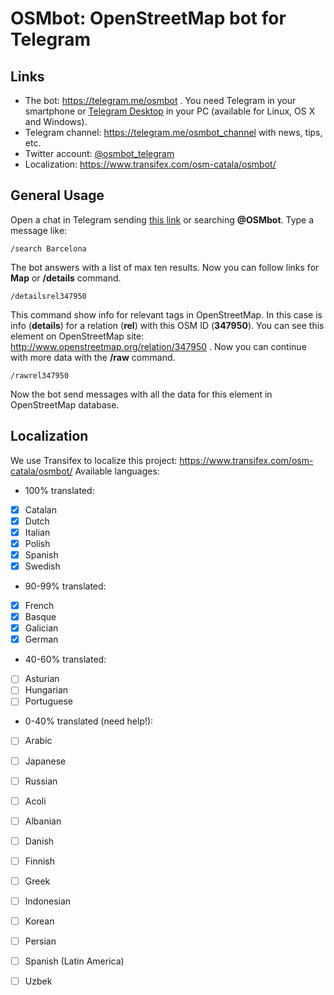 OSMbot: OpenStreetMap bot for Telegram
======================================

Links
-----

* The bot: https://telegram.me/osmbot . You need Telegram in your smartphone or [Telegram Desktop](https://desktop.telegram.org/) in your PC (available for Linux, OS X and Windows).
* Telegram channel: https://telegram.me/osmbot_channel with news, tips, etc.
* Twitter account: [@osmbot_telegram](https://twitter.com/osmbot_telegram)
* Localization: https://www.transifex.com/osm-catala/osmbot/

General Usage
-------------

Open a chat in Telegram sending [this link](https://telegram.me/osmbot) or searching **@OSMbot**. Type a message like:

```
/search Barcelona
```

The bot answers with a list of max ten results. Now you can follow links for **Map** or **/details** command.

```
/detailsrel347950
```

This command show info for relevant tags in OpenStreetMap. In this case is info (**details**) for a relation (**rel**) with this OSM ID (**347950**). You can see this element on OpenStreetMap site: http://www.openstreetmap.org/relation/347950 . Now you can continue with more data with the **/raw** command.

```
/rawrel347950
```

Now the bot send messages with all the data for this element in OpenStreetMap database. 

Localization
------------

We use Transifex to localize this project: https://www.transifex.com/osm-catala/osmbot/
Available languages:
- 100% translated:
 - [x] Catalan
 - [x] Dutch
 - [x] Italian
 - [x] Polish
 - [x] Spanish
 - [x] Swedish
- 90-99% translated:
 - [x] French
 - [x] Basque
 - [x] Galician
 - [x] German
- 40-60% translated:
 - [ ] Asturian
 - [ ] Hungarian
 - [ ] Portuguese
- 0-40% translated (need help!):
 - [ ] Arabic
 - [ ] Japanese
 - [ ] Russian
 - [ ] Acoli
 - [ ] Albanian
 - [ ] Danish
 - [ ] Finnish
 - [ ] Greek
 - [ ] Indonesian
 - [ ] Korean
 - [ ] Persian
 - [ ] Spanish (Latin America)
 - [ ] Uzbek

